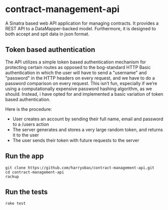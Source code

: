 # contract-management-api
A Sinatra based web API application for managing contracts. It provides a REST API to a DataMapper-backed model.
Furthermore, it is designed to both accept and spit data in json format.

## Token based authentication
The API utilizes a simple token based authentication mechanism for protecting certain routes as opposed to the bog-standard HTTP Basic authentication in which the user will have to send a "username" and "password" in the HTTP headers on every request, and we have to do a password comparison on every request. This isn’t fun, especially if we’re using a computationally expensive password hashing algorithm, as we should. Instead, i have opted for and implemented a basic variation of token based authentication.

Here is the procedure:

* User creates an account by sending their full name, email and password to a /users action
* The server generates and stores a very large random token, and returns it to the user
* The user sends their token with future requests to the server

## Run the app
```{r, engine='bash'}
git clone https://github.com/harryobas/contract-management-api.git
cd contract-management-api
rackup
```
## Run the tests
```{r, engine='bash'}
rake test 
```
